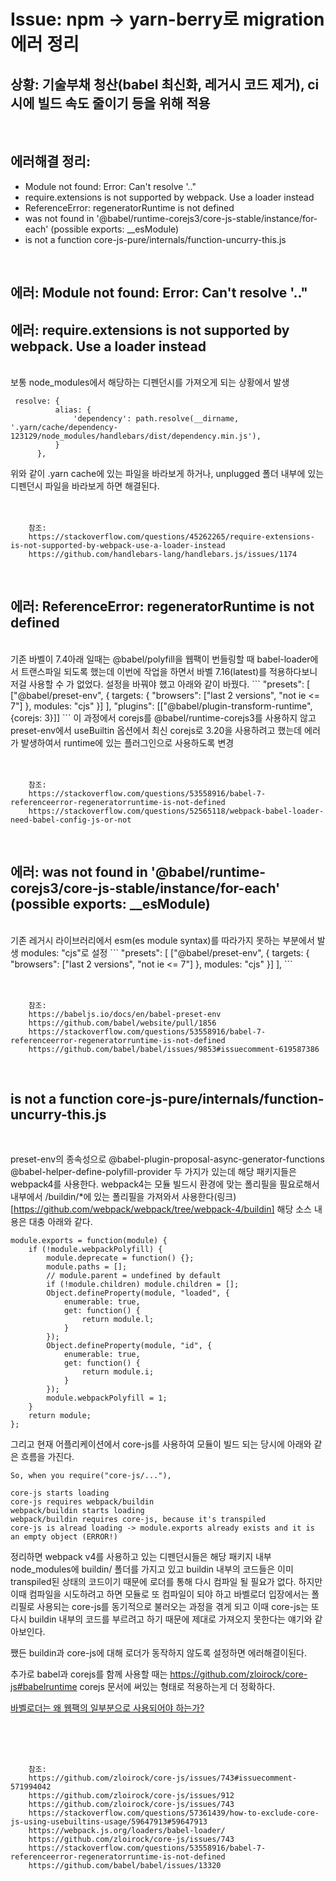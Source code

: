 <!--
author: Dailyscat
purpose: issue arrange
rules:
 (1) 헤더와 문단사이
    <br/>
    <br/>
 (2) 코드가 작성되는 부분은 >로 정리
 (3) 참조는 해당 내용 바로 아래
    <br/>
    <br/>
 (4) 명령어는 bold
 (5) 방안은 ## 안의 과정은 ###
-->

# Issue: npm -> yarn-berry로 migration 에러 정리

## 상황: 기술부채 청산(babel 최신화, 레거시 코드 제거), ci시에 빌드 속도 줄이기 등을 위해 적용

<br/>

## 에러해결 정리:

- Module not found: Error: Can't resolve '.."
- require.extensions is not supported by webpack. Use a loader instead
- ReferenceError: regeneratorRuntime is not defined
- was not found in '@babel/runtime-corejs3/core-js-stable/instance/for-each' (possible exports: __esModule)
- is not a function core-js-pure/internals/function-uncurry-this.js


<br/>

## 에러: Module not found: Error: Can't resolve '.."
## 에러: require.extensions is not supported by webpack. Use a loader instead


<br/>
  보통 node_modules에서 해당하는 디펜던시를 가져오게 되는 상황에서 발생

  ```
   resolve: {
            alias: {
                'dependency': path.resolve(__dirname, '.yarn/cache/dependency-123129/node_modules/handlebars/dist/dependency.min.js'),
            }
        },
  ```

  위와 같이 .yarn cache에 있는 파일을 바라보게 하거나, unplugged 폴더 내부에 있는 디펜던시 파일을 바라보게 하면 해결된다.
<br/>
<br/>
<br/>

        참조:
        https://stackoverflow.com/questions/45262265/require-extensions-is-not-supported-by-webpack-use-a-loader-instead
        https://github.com/handlebars-lang/handlebars.js/issues/1174

<br/>

## 에러: ReferenceError: regeneratorRuntime is not defined

<br/>
  기존 바벨이 7.4아래 일때는
  @babel/polyfill을 웹팩이 번들링할 때 babel-loader에서 트랜스파일 되도록 했는데
  이번에 작업을 하면서 바벨 7.16(latest)를 적용하다보니 저걸 사용할 수 가 없었다.
  설정을 바꿔야 했고 아래와 같이 바꿨다.
  ```
      "presets": [
        ["@babel/preset-env", {
            targets: {
                "browsers": ["last 2 versions", "not ie <= 7"]
            },
            modules: "cjs"
        }]
    ],
    "plugins": [["@babel/plugin-transform-runtime", {corejs: 3}]]
  ```
  이 과정에서 corejs를 @babel/runtime-corejs3를 사용하지 않고 preset-env에서 useBuiltin 옵션에서 최신 corejs로 3.20을 사용하려고 했는데
  에러가 발생하여서 runtime에 있는 플러그인으로 사용하도록 변경

<br/>
<br/>
<br/>

        참조:
        https://stackoverflow.com/questions/53558916/babel-7-referenceerror-regeneratorruntime-is-not-defined
        https://stackoverflow.com/questions/52565118/webpack-babel-loader-need-babel-config-js-or-not

<br/>

## 에러: was not found in '@babel/runtime-corejs3/core-js-stable/instance/for-each' (possible exports: __esModule)

<br/>
  기존 레거시 라이브러리에서 esm(es module syntax)를 따라가지 못하는 부분에서 발생
  modules: "cjs"로 설정
```
    "presets": [
        ["@babel/preset-env", {
            targets: {
                "browsers": ["last 2 versions", "not ie <= 7"]
            },
            modules: "cjs"
        }]
    ],
```
<br/>
<br/>
<br/>

        참조:
        https://babeljs.io/docs/en/babel-preset-env
        https://github.com/babel/website/pull/1856
        https://stackoverflow.com/questions/53558916/babel-7-referenceerror-regeneratorruntime-is-not-defined
        https://github.com/babel/babel/issues/9853#issuecomment-619587386

<br/>

## is not a function core-js-pure/internals/function-uncurry-this.js

<br/>

preset-env의 종속성으로 
@babel-plugin-proposal-async-generator-functions
@babel-helper-define-polyfill-provider
두 가지가 있는데 해당 패키지들은 webpack4를 사용한다. 
webpack4는 모듈 빌드시 환경에 맞는 폴리필을 필요로해서 
내부에서 /buildin/*에 있는 폴리필을 가져와서 사용한다(링크)[https://github.com/webpack/webpack/tree/webpack-4/buildin]
해당 소스 내용은 대충 아래와 같다.
```
module.exports = function(module) {
	if (!module.webpackPolyfill) {
		module.deprecate = function() {};
		module.paths = [];
		// module.parent = undefined by default
		if (!module.children) module.children = [];
		Object.defineProperty(module, "loaded", {
			enumerable: true,
			get: function() {
				return module.l;
			}
		});
		Object.defineProperty(module, "id", {
			enumerable: true,
			get: function() {
				return module.i;
			}
		});
		module.webpackPolyfill = 1;
	}
	return module;
};
```

그리고 현재 어플리케이션에서 core-js를 사용하여 모듈이 빌드 되는 당시에 아래와 같은 흐름을 가진다.

```
So, when you require("core-js/..."),

core-js starts loading
core-js requires webpack/buildin
webpack/buildin starts loading
webpack/buildin requires core-js, because it's transpiled
core-js is alread loading -> module.exports already exists and it is an empty object (ERROR!)  
```

정리하면 webpack v4를 사용하고 있는 디펜던시들은 해당 패키지 내부 node_modules에 buildin/ 폴더를 가지고 있고
buildin 내부의 코드들은 이미 transpiled된 상태의 코드이기 때문에 로더를 통해 다시 컴파일 될 필요가 없다. 하지만 이때 컴파일을 시도하려고 하면
모듈로 또 컴파일이 되야 하고 바벨로더 입장에서는 폴리필로 사용되는 core-js를 동기적으로 불러오는 과정을 겪게 되고 이때 core-js는 또다시 buildin 내부의 코드를
부르려고 하기 때문에 제대로 가져오지 못한다는 얘기와 같아보인다. 

쨌든 buildin과 core-js에 대해 로더가 동작하지 않도록 설정하면 에러해결이된다.

추가로 babel과 corejs를 함께 사용할 때는 
https://github.com/zloirock/core-js#babelruntime
corejs 문서에 써있는 형태로 적용하는게 더 정확하다.


[바벨로더는 왜 웹팩의 일부분으로 사용되어야 하는가?](https://stackoverflow.com/questions/62102685/why-babel-loader-is-part-of-webpack-instead-babel-itself)

<br/>
<br/>
<br/>

        참조:
        https://github.com/zloirock/core-js/issues/743#issuecomment-571994042
        https://github.com/zloirock/core-js/issues/912
        https://github.com/zloirock/core-js/issues/743
        https://stackoverflow.com/questions/57361439/how-to-exclude-core-js-using-usebuiltins-usage/59647913#59647913
        https://webpack.js.org/loaders/babel-loader/
        https://github.com/zloirock/core-js/issues/743
        https://stackoverflow.com/questions/53558916/babel-7-referenceerror-regeneratorruntime-is-not-defined
        https://github.com/babel/babel/issues/13320

<br/>
